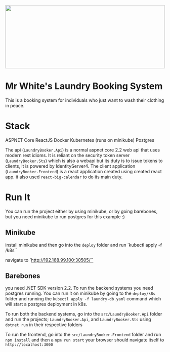 <a href="https://github.com/Lutando/Entropy/"><img src="https://raw.githubusercontent.com/Lutando/Entropy/mrwhite/laundrybooker/LaundryBooker/logo.svg?sanitize=true" width="100%" height="200"></a>

# Mr White's Laundry Booking System

This is a booking system for individuals who just want to wash their clothing in peace.

# Stack
ASPNET Core
ReactJS
Docker
Kubernetes (runs on minikube)
Postgres

The api (`LaundryBooker.Api`) is a normal aspnet core 2.2 web api that uses modern rest idioms. It is reliant on the security token server (`LaundryBooker.Sts`) which is also a webapi but its duty is to issue tokens to clients, it is powered by IdentityServer4. The client application (`LaundryBooker.Frontend`) is a react application created using created react app. it also used `react-big-calendar` to do its main duty.

# Run It

You can run the project either by using minikube, or by going barebones, but you need minikube to run postgres for this example :)

## Minikube
install minikube and then go into the `deploy` folder and run `kubectl apply -f /k8s``

navigate to `http://192.168.99.100:30505/``

## Barebones
you need .NET SDK version 2.2. To run the backend systems you need postgres running. You can run it on minikube by going to the `deploy/k8s` folder and running the `kubectl apply -f laundry-db.yaml` command which will start a postgres deployment in k8s.

To run both the backend systems, go into the `src/LaundryBooker.Api` folder and run the projects; `LaundryBooker.Api`, and `LaundryBooker.Sts` using `dotnet run` in their respective folders

To run the frontend, go into the `src/LaundryBooker.Frontend` folder and run `npm install` and then a `npm run start` your browser should navigate itself to `http://localhost:3000`

